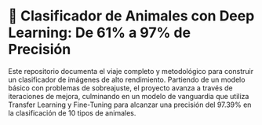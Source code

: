 # 🤖 **Clasificador de Animales con Deep Learning: De 61% a 97% de Precisión**

Este repositorio documenta el viaje completo y metodológico para construir un clasificador de imágenes de alto rendimiento. Partiendo de un modelo básico con problemas de sobreajuste, el proyecto avanza a través de iteraciones de mejora, culminando en un modelo de vanguardia que utiliza Transfer Learning y Fine-Tuning para alcanzar una precisión del 97.39% en la clasificación de 10 tipos de animales.